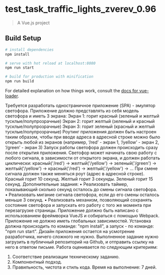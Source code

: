 # test_task_traffic_lights_zverev_0.96

> A Vue.js project

## Build Setup

``` bash
# install dependencies
npm install

# serve with hot reload at localhost:8080
npm run start

# build for production with minification
npm run build
```

For detailed explanation on how things work, consult the [docs for vue-loader](http://vuejs.github.io/vue-loader).

Требуется разработать одностраничное приложение (SPA) - эмулятор
светофора.
Приложение должно представлять из себя модель светофора и иметь 3 экрана:
Экран 1: горит красный (зеленый и желтый тусклые/полупрозрачные)
Экран 2: горит желтый (зеленый и красный тусклые/полупрозрачные)
Экран 3: горит зеленый (красный и желтый тусклые/полупрозрачные)
Роутинг приложения должен быть настроен таким образом, чтобы при вводе
адреса в адресной строке можно было открыть любой из экранов
(например,
‘/red’ - экран 1,
‘/yellow’ - экран 2,
‘/green’ - экран 3)
Запуск работы светофора должен происходить сразу после открытия
приложения.
Светофор может начинать свою работу с любого сигнала, в зависимости от
открытого экрана, и должен работать циклически: красный('/red') ->
желтый('/yellow') -> зеленый('/green') -> желтый('/yellow') -> красный('/red') ->
желтый('/yellow') -> ...
При смене сигнала должен также меняться роут (адрес в адресной строке).
Красный горит 10 секунд.
Желтый горит 3 секунды.
Зеленый горит 15 секунд.
Дополнительные задания:
• Реализовать таймер, показывающий сколько секунд осталось до смены
сигнала светофора.
• Реализовать мигание сигнала светофора, если до его смены осталось
меньше 3 секунд.
• Реализовать механизм, позволяющий сохранять состояние светофора и
запускать его работу с того же момента при перезагрузке страницы.
Приложение должно быть написано с использованием фреймворка VueJS и
собираться с помощью Webpack.
Приложение не должно иметь глобальных зависимостей.
Установка должна происходить по команде: "npm install", а запуск - по команде:
"npm run start".
Дизайн приложения остается на усмотрение разработчика, ничего сложного не
нужно.
Выполненное задание нужно загрузить в публичный репозиторий на Github, и
отправить ссылку на него в ответом письме.
Работа оценивается по следующим критериям:
1. Соответствие реализации техническому заданию.
2. Компонентный подход.
3. Правильность, чистота и стиль кода.
Время на выполнение: 7 дней.
